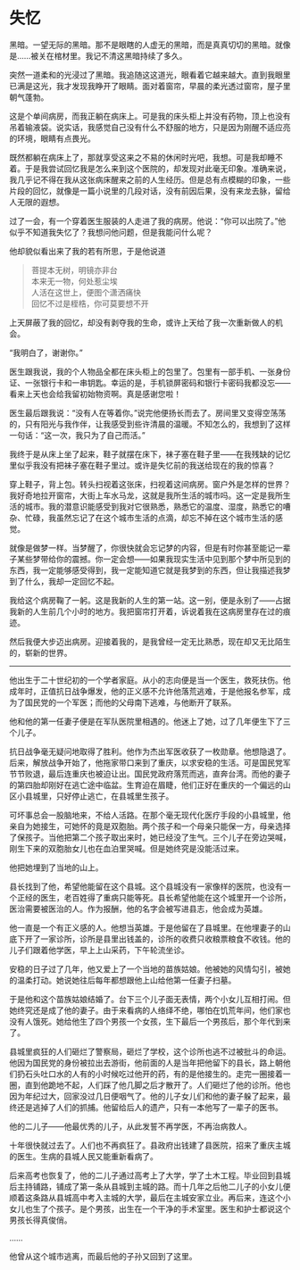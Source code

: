 # 失忆

黑暗。一望无际的黑暗。那不是眼瞎的人虚无的黑暗，而是真真切切的黑暗。就像是……被关在棺材里。我记不清这黑暗持续了多久。

突然一道柔和的光浸过了黑暗。我追随这这道光，眼看着它越来越大。直到我眼里已满是这光，我才发现我睁开了眼睛。面对着窗帘，早晨的柔光透过窗帘，屋子里朝气蓬勃。

这是个单间病房，而我正躺在病床上。可是我的床头柜上并没有药物，顶上也没有吊着输液袋。说实话，我感觉自己没有什么不舒服的地方，只是因为刚醒不适应亮的环境，眼睛有点畏光。

既然都躺在病床上了，那就享受这来之不易的休闲时光吧，我想。可是我却睡不着。于是我尝试回忆我是怎么来到这个医院的，却发现对此毫无印象。准确来说，我几乎记不得在我从这张病床醒来之前的人生经历。但是总有点模糊的印象，一些片段的回忆，就像是一篇小说里的几段对话，没有前因后果，没有来龙去脉，留给人无限的遐想。

过了一会，有一个穿着医生服装的人走进了我的病房。他说：“你可以出院了。”他似乎不知道我失忆了？我想问他问题，但是我能问什么呢？

他却貌似看出来了我的若有所思，于是他说道

> 菩提本无树，明镜亦非台 \
> 本来无一物，何处惹尘埃 \
> 人活在这世上，便图个潇洒痛快 \
> 回忆不过是桎梏，你可莫要想不开

上天屏蔽了我的回忆，却没有剥夺我的生命，或许上天给了我一次重新做人的机会。

“我明白了，谢谢你。”

医生跟我说，我的个人物品全都在床头柜上的包里了。包里有一部手机、一张身份证、一张银行卡和一串钥匙。幸运的是，手机锁屏密码和银行卡密码我都没忘——看来上天也会给我留初始物资啊。真是感谢您啦！

医生最后跟我说：“没有人在等着你。”说完他便扬长而去了。房间里又变得空荡荡的，只有阳光与我作伴，让我感受到些许清晨的温暖。不知怎么的，我想到了这样一句话：“这一次，我只为了自己而活。”

我终于是从床上坐了起来，鞋子就摆在床下，袜子塞在鞋子里——在我残缺的记忆里似乎我没有把袜子塞在鞋子里过。或许是失忆前的我送给现在的我的惊喜？

穿上鞋子，背上包。转头扫视着这张床，扫视着这间病房。窗户外是怎样的世界？我好奇地拉开窗帘，大街上车水马龙，这就是我所生活的城市吗。这一定是我所生活的城市。我的潜意识能感受到我对它很熟悉，熟悉它的温度、湿度，熟悉它的嘈杂、忙碌，我虽然忘记了在这个城市生活的点滴，却忘不掉在这个城市生活的感觉。

就像是做梦一样。当梦醒了，你很快就会忘记梦的内容，但是有时你甚至能记一辈子某些梦带给你的震撼。你一定会想——如果我现实生活中见到那个梦中所见到的东西，我一定能够感受得到，我一定能知道它就是我梦到的东西，但让我描述我梦到了什么，我却一定回忆不起。

我给这个病房鞠了一躬。这是我新的人生的第一站。这一别，便是永别了——占据我新的人生前几个小时的地方。我把窗帘打开着，诉说着我在这病房里存在过的痕迹。

然后我便大步迈出病房。迎接着我的，是我曾经一定无比熟悉，现在却又无比陌生的，崭新的世界。

----------

他出生于二十世纪初的一个学者家庭。从小的志向便是当一个医生，救死扶伤。他成年时，正值抗日战争爆发，他的正义感不允许他落荒逃难，于是他报名参军，成为了国民党的一个军医；而他的父母南下逃难，与他断开了联系。

他和他的第一任妻子便是在军队医院里相遇的。他迷上了她，过了几年便生下了三个儿子。

抗日战争毫无疑问地取得了胜利。他作为杰出军医收获了一枚勋章。他想隐退了。后来，解放战争开始了，他拖家带口来到了重庆，以求安稳的生活。可是国民党军节节败退，最后连重庆也被迫让出。国民党政府落荒而逃，直奔台湾。而他的妻子的第四胎却刚好在逃亡途中临盆。生育迫在眉睫，他们正好在重庆的一个偏远的山区小县城里，只好停止逃亡，在县城里生孩子。

可坏事总会一股脑地来，不给人活路。在那个毫无现代化医疗手段的小县城里，他亲自为她接生，可她怀的竟是双胞胎。两个孩子和一个母亲只能保一方，母亲选择了保孩子。当他把第二个孩子取出来时，她已经没了生气。三个儿子在旁边哭喊，刚生下来的双胞胎女儿也在血泊里哭喊。但是她终究是没能活过来。

他把她埋到了当地的山上。

县长找到了他，希望他能留在这个县城。这个县城没有一家像样的医院，也没有一个正经的医生，老百姓得了重病只能等死。县长希望他能在这个城里开一个诊所，医治需要被医治的人。作为报酬，他的名字会被写进县志，他会成为英雄。

他一直是一个有正义感的人。他想当英雄。于是他留在了县城里。在他埋妻子的山底下开了一家诊所，诊所是县里出钱盖的，诊所的收费只收粮票粮食不收钱。他的儿子们跟着他学医，早上上山采药，下午轮流坐诊。

安稳的日子过了几年，他又爱上了一个当地的苗族姑娘。他被她的风情勾引，被她的温柔打动。她说她往后每年都想跟他上山给他第一任妻子扫墓。

于是他和这个苗族姑娘结婚了。台下三个儿子面无表情，两个小女儿互相打闹。但她终究还是成了他的妻子。由于来看病的人络绎不绝，哪怕在饥荒年间，他们家也没有人饿死。她给他生了四个男孩一个女孩，生下最后一个男孩后，那个年代到来了。

县城里疯狂的人们砸烂了警察局，砸烂了学校，这个诊所也逃不过被批斗的命运。他因为国民党的身份被拉出去游街，他前面的人是当年把他留下的县长，路上朝他们扔石头吐口水的人有的小时候吃过他开的药，有的是他接生的。走完一圈接着一圈，直到他跪地不起，人们踩了他几脚之后才散开了。人们砸烂了他的诊所。他也因为年纪过大，回家没过几日便咽气了。他的儿子女儿们和他的妻子躲了起来，最终还是逃掉了人们的抓捕。他留给后人的遗产，只有一本他写了一辈子的医书。

他的二儿子——他最优秀的儿子，从此发誓不再学医，不再治病救人。

十年很快就过去了。人们也不再疯狂了。县政府出钱建了县医院，招来了重庆主城的医生。生病的县城人民又能重新看病了。

后来高考也恢复了，他的二儿子通过高考上了大学，学了土木工程。毕业回到县城后主持铺路，铺成了第一条从县城到主城的路。而十几年之后他二儿子的小女儿便顺着这条路从县城高中考入主城的大学，最后在主城安家立业。再后来，连这个小女儿也生了个孩子。是个男孩，出生在一个干净的手术室里。医生和护士都说这个男孩长得真俊俏。

……

他曾从这个城市逃离，而最后他的子孙又回到了这里。
